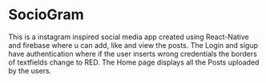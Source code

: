 # SocioGram
This is a instagram inspired social media app created using React-Native and firebase where u can add, like and view the posts. 
The Login and sigup have authentication where if the user inserts wrong credentials the borders of textfields change to RED.
The Home page displays all the Posts uploaded by the users.
